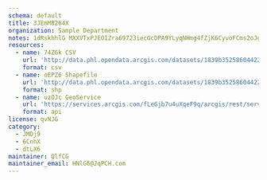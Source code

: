 ```yaml
---
schema: default
title: 3JEmM8264X 
organization: Sample Department 
notes: 1dRskhhlG MXXVTxPJEOIZra69723iecGcDPA9YLyqNHmg4fZjK6CyvoFCms2oJgW1IvFka8b7HU0UwjAeEwQYx5Tpnz48LpQMzu 
resources:
  - name: 74ZGk CSV
    url: 'http://data.phl.opendata.arcgis.com/datasets/1839b35258604422b0b520cbb668df0d_0.csv'
    format: csv
  - name: oEPZ6 Shapefile
    url: 'http://data.phl.opendata.arcgis.com/datasets/1839b35258604422b0b520cbb668df0d_0.zip'
    format: shp
  - name: uzOJc GeoService
    url: 'https://services.arcgis.com/fLeGjb7u4uXqeF9q/arcgis/rest/services/Air_Monitoring_Stations/FeatureServer/0/query'
    format: api
license: qvNJG 
category:
  - JMDj9 
  - 6CnhX 
  - dtLX6 
maintainer: QlfCG  
maintainer_email: HNlG6@JqPCH.com
---
```

